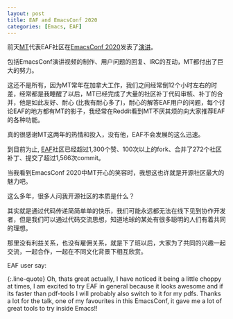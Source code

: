 ```yaml
---
layout: post
title: EAF and EmacsConf 2020
categories: [Emacs, EAF]
---
```


前天[MT](https://github.com/MatthewZMD)代表EAF社区在[EmacsConf 2020](https://emacsconf.org/2020/)发表了[演讲](https://emacsconf.org/2020/talks/34/)。

包括EmacsConf演讲视频的制作、用户问题的回复、IRC的互动，MT都付出了巨大的努力。

这还不是所有，因为MT常年在加拿大工作，我们之间经常倒12个小时左右的时差，经常都是我睡醒了以后，MT已经完成了大量的社区补丁代码审核、补丁的合并，他是如此友好、耐心 (比我有耐心多了)，耐心的解答EAF用户的问题，每个讨论EAF的地方都有MT的影子，我经常在Reddit看到MT不厌其烦的向大家推荐EAF的各种功能。

真的很感谢MT这两年的热情和投入，没有他，EAF不会发展的这么迅速。

到目前为止, [EAF](https://github.com/manateelazycat/emacs-application-framework)社区已经超过1,300个赞、100次以上的fork、合并了272个社区补丁、提交了超过1,566次commit。

当我看到EmacsConf 2020中MT开心的笑容时，我想这也许就是开源社区最大的魅力吧。

这么多年，很多人问我开源社区的本质是什么？

其实就是通过代码传递简简单单的快乐，我们可能永远都无法在线下见到协作开发者，但是我们可以通过代码交流思想，知道地球的某处有很多聪明的人们有着共同的理想。

那里没有利益关系，也没有雇佣关系，就是下了班以后，大家为了共同的兴趣一起交流，一起合作，一起在不同文化背景下相互欣赏。

EAF user say:

{:.line-quote}
Oh, thats great actually, I have noticed it being a little choppy at times, I am excited to try EAF in general because it looks awesome and if its faster than pdf-tools I will probably also switch to it for my pdfs. Thanks a lot for the talk, one of my favourites in this EmacsConf, it gave me a lot of great tools to try inside Emacs!!
